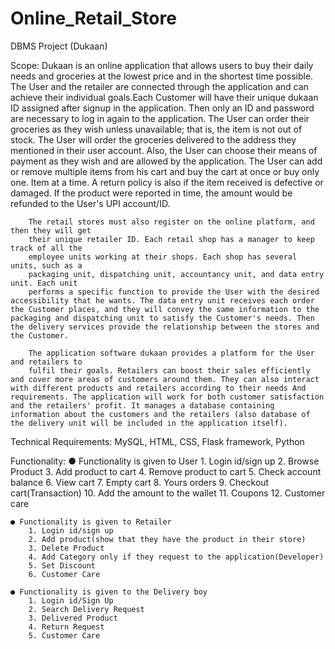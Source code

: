 # Online_Retail_Store

DBMS Project (Dukaan)

Scope: Dukaan is an online application that allows users to buy their daily needs and
        groceries at the lowest price and in the shortest time possible. The User and the
        retailer are connected through the application and can achieve their individual goals.Each Customer will have their unique dukaan ID assigned after signup in the
        application. Then only an ID and password are necessary to log in again to the
        application. The User can order their groceries as they wish unless unavailable; that is, the item is not out of stock. The User will order the groceries delivered to the address they mentioned in their user account. Also, the User can choose their means of payment as they wish and are allowed by the application. The User can add or remove multiple items from his cart and buy the cart at once or buy only one. Item at a time. A return policy is also if the item received is defective or damaged. If the product were reported in time, the amount would be refunded to the User's UPI
        account/ID.

        The retail stores must also register on the online platform, and then they will get
        their unique retailer ID. Each retail shop has a manager to keep track of all the
        employee units working at their shops. Each shop has several units, such as a
        packaging unit, dispatching unit, accountancy unit, and data entry unit. Each unit
        performs a specific function to provide the User with the desired accessibility that he wants. The data entry unit receives each order the Customer places, and they will convey the same information to the packaging and dispatching unit to satisfy the Customer's needs. Then the delivery services provide the relationship between the stores and the Customer.
        
        The application software dukaan provides a platform for the User and retailers to
        fulfil their goals. Retailers can boost their sales efficiently and cover more areas of customers around them. They can also interact with different products and retailers according to their needs And requirements. The application will work for both customer satisfaction and the retailers' profit. It manages a database containing information about the customers and the retailers (also database of the delivery unit will be included in the application itself).





Technical Requirements: MySQL, HTML, CSS, Flask framework, Python

Functionality:
    ● Functionality is given to User
        1. Login id/sign up
        2. Browse Product
        3. Add product to cart
        4. Remove product to cart
        5. Check account balance
        6. View cart
        7. Empty cart
        8. Yours orders
        9. Checkout cart(Transaction)
        10. Add the amount to the wallet
        11. Coupons
        12. Customer care
        
    ● Functionality is given to Retailer
        1. Login id/sign up
        2. Add product(show that they have the product in their store)
        3. Delete Product
        4. Add Category only if they request to the application(Developer)
        5. Set Discount
        6. Customer Care

    ● Functionality is given to the Delivery boy
        1. Login id/Sign Up
        2. Search Delivery Request
        3. Delivered Product
        4. Return Request
        5. Customer Care